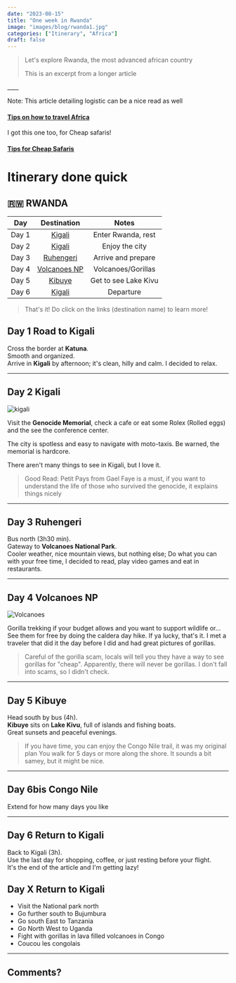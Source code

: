 ```yaml
---
date: "2023-08-15"
title: "One week in Rwanda"
image: "images/blog/rwanda1.jpg"
categories: ["Itinerary", "Africa"]
draft: false
---
```


> Let's explore Rwanda, the most advanced african country
> 
> This is an excerpt from a longer article

\_\_\_\_  

Note: This article detailing logistic can be a nice read as well  
#### [Tips on how to travel Africa](/blog/tips-africa)

I got this one too, for Cheap safaris!  
#### [Tips for Cheap Safaris](/blog/tips-cheap-safaris)

# Itinerary done quick

## 🇷🇼 RWANDA

| Day | Destination | Notes |
|:----:|:-----------:|:-----:|
| Day 1 | [Kigali](#day-31-road-to-kigali) | Enter Rwanda, rest |
| Day 2 | [Kigali](#day-32-kigali) | Enjoy the city |
| Day 3 | [Ruhengeri](#day-33-ruhengeri) | Arrive and prepare |
| Day 4 | [Volcanoes NP](#day-34-volcanoes-np) | Volcanoes/Gorillas |
| Day 5 | [Kibuye](#day-35-kibuye) | Get to see Lake Kivu |
| Day 6 | [Kigali](#day-36-return-to-kigali) | Departure |


> That's it! Do click on the links (destination name) to learn more!

## Day 1 Road to Kigali

Cross the border at **Katuna**.  
Smooth and organized.  
Arrive in **Kigali** by afternoon; it's clean, hilly and calm.
I decided to relax.

---

## Day 2 Kigali

![kigali](images/blog/rwanda2.jpg)

Visit the **Genocide Memorial**, check a cafe or eat some Rolex (Rolled eggs) and the see the conference center.  

The city is spotless and easy to navigate with moto-taxis.
Be warned, the memorial is hardcore.

There aren't many things to see in Kigali, but I love it.

> Good Read: Petit Pays from Gael Faye is a must, if you want to understand the life
> of those who survived the genocide, it explains things nicely

---

## Day 3 Ruhengeri

Bus north (3h30 min).  
Gateway to **Volcanoes National Park**.  
Cooler weather, nice mountain views, but nothing else; Do what you can with your free time,
I decided to read, play video games and eat in restaurants.

---

## Day 4 Volcanoes NP

![Volcanoes](images/blog/rwanda1.jpg)

Gorilla trekking if your budget allows and you want to support wildlife or...
See them for free by doing the caldera day hike.
If ya lucky, that's it. I met a traveler that did it the day before I did and had great pictures of gorillas.

> Careful of the gorilla scam, locals will tell you they have a way to see gorillas for "cheap".
> Apparently, there will never be gorillas. I don't fall into scams, so I didn't check.

---

## Day 5 Kibuye

Head south by bus (4h).  
**Kibuye** sits on **Lake Kivu**, full of islands and fishing boats.  
Great sunsets and peaceful evenings.

> If you have time, you can enjoy the Congo Nile trail, it was my original plan
> You walk for 5 days or more along the shore.
> It sounds a bit samey, but it might be nice.

---

## Day 6bis Congo Nile

Extend for how many days you like

---


## Day 6 Return to Kigali

Back to Kigali (3h).  
Use the last day for shopping, coffee, or just resting before your flight.  
It's the end of the article and I'm getting lazy!

## Day X Return to Kigali

- Visit the National park north
- Go further south to Bujumbura
- Go south East to Tanzania
- Go North West to Uganda
- Fight with gorillas in lava filled volcanoes in Congo
- Coucou les congolais

---
Comments?
---